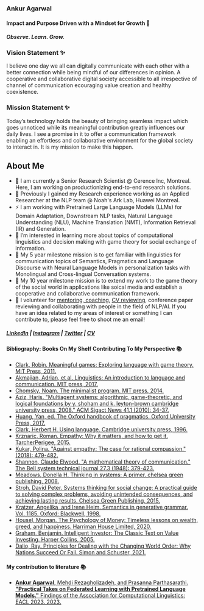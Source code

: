 ### Ankur Agarwal
#### Impact and Purpose Driven with a Mindset for Growth 🌱
#### _Observe. Learn. Grow._

### Vision Statement ✨
I believe one day we all can digitally communicate with each other with a better connection while being mindful of our differences in opinion. A cooperative and collaborative digital society accessible to all irrespective of channel of communication ecouraging value creation and healthy coexistence.


### Mission Statement ✨
Today’s technology holds the beauty of bringing seamless impact which goes unnoticed while its meaningful contribution greatly influences our daily lives. I see a promise in it to offer a communication framework enabling an effortless and collaborative environment for the global society to interact in. It is my mission to make this happen.

<!--
### [Personal Statement](https://github.com/ankur-98/ankur-98/files/10137152/Personal_Statement_Ankur_Agarwal.pdf)


### [Statement of Purpose](https://github.com/ankur-98/ankur-98/files/10137161/Statement_of_Purpose_Ankur_Agarwal.pdf) 
-->

## About Me

- 💼 I am currently a Senior Research Scientist @ Cerence Inc, Montreal. Here, I am working on productionizing end-to-end research solutions.
- 🔭 Previously I gained my Research experience working as an Applied Researcher at the NLP team @ Noah's Ark Lab, Huawei Montreal. 
- ⚡ I am working with Pretrained Large Language Models (LLMs) for Domain Adaptation, Downstream NLP tasks, Natural Language Understanding (NLU), Machine Translation (NMT), Information Retrieval (IR) and Generation.
- 🌱 I’m interested in learning more about topics of computational linguistics and decision making with game theory for social exchange of information.
- 💬 My 5 year milestone mission is to get familiar with linguistics for communication topics of Semantics, Pragmatics and Language Discourse with Neural Language Models in personalization tasks with Monolingual and Cross-lingual Conversation systems.
- 💬 My 10 year milestone mission is to extend my work to the game theory of the social world in applications like soical media and establish a cooperative and collaborative communication framework.
- 👯 I volunteer for [mentoring, coaching](https://lnkd.in/dGBVPpuu), [CV reviewing](https://www.linkedin.com/posts/ankur1998_how-you-present-your-experience-on-the-resume-activity-7015863548379602944-xsOI?utm_source=share&utm_medium=member_android), conference paper reviewing and collaborating with people in the field of NLP/AI. If you have an idea related to my areas of interest or something I can contribute to, please feel free to shoot me an email!


##### [LinkedIn](https://www.linkedin.com/in/ankur1998) | [Instagram](https://www.instagram.com/ankur0148) | [Twitter](https://twitter.com/anankur) | [CV](https://drive.google.com/file/d/1Ncb2i-1iFMpMYN-QT79IW5bUxhnFUvGu/view?usp=drivesdk)

#### Bibliography: Books On My Shelf Contributing To My Perspective 📚
- [Clark, Robin. Meaningful games: Exploring language with game theory. MIT Press, 2011.](https://www.amazon.ca/Meaningful-Games-Exploring-Language-Theory/dp/0262016176)
- [Akmajian, Adrian, et al. Linguistics: An introduction to language and communication. MIT press, 2017.](https://www.amazon.ca/Linguistics-Introduction-Communication-Adrian-Akmajian/dp/026253326X)
- [Chomsky, Noam. The minimalist program. MIT press, 2014.](https://www.amazon.ca/dp/0262531283/?coliid=I33XA01M3979X9&colid=1DZJE8P05R1PQ&psc=1&ref_=lv_ov_lig_dp_it)
- [Aziz, Haris. "Multiagent systems: algorithmic, game-theoretic, and logical foundations by y. shoham and k. leyton-brown cambridge university press, 2008." ACM Sigact News 41.1 (2010): 34-37.](https://www.amazon.ca/Multiagent-Systems-Algorithmic-Game-Theoretic-Foundations/dp/0521899435)
- [Huang, Yan, ed. The Oxford handbook of pragmatics. Oxford University Press, 2017.](https://www.amazon.ca/Oxford-Handbook-Pragmatics-Yan-Huang/dp/019882677X)
- [Clark, Herbert H. Using language. Cambridge university press, 1996.](https://www.amazon.ca/Using-Language-Herbert-H-Clark/dp/0521567459)
- [Krznaric, Roman. Empathy: Why it matters, and how to get it. TarcherPerigee, 2015.](https://www.amazon.ca/Empathy-Why-Matters-How-Get-ebook/dp/B00HDMMEP2)
- [Kukar, Polina. "Against empathy: The case for rational compassion." (2018): 479-482.](https://www.amazon.ca/dp/0062339346/?coliid=I2ACB4KQ9VNVU2&colid=1DZJE8P05R1PQ&psc=1&ref_=lv_ov_lig_dp_it)
- [Shannon, Claude Elwood. "A mathematical theory of communication." The Bell system technical journal 27.3 (1948): 379-423.](https://people.math.harvard.edu/~ctm/home/text/others/shannon/entropy/entropy.pdf)
- [Meadows, Donella H. Thinking in systems: A primer. chelsea green publishing, 2008.](https://www.amazon.ca/Thinking-Systems-Primer-Donella-Meadows/dp/1603580557)
- [Stroh, David Peter. Systems thinking for social change: A practical guide to solving complex problems, avoiding unintended consequences, and achieving lasting results. Chelsea Green Publishing, 2015.](https://www.amazon.ca/dp/160358580X/?coliid=I3EY8L1AL82GAP&colid=1DZJE8P05R1PQ&psc=1&ref_=lv_ov_lig_dp_it)
- [Kratzer, Angelika, and Irene Heim. Semantics in generative grammar. Vol. 1185. Oxford: Blackwell, 1998.](https://www.amazon.ca/dp/0631197133/?coliid=IA0K61MUVKZB5&colid=1DZJE8P05R1PQ&psc=1&ref_=lv_ov_lig_dp_it&asin=0631197133&revisionId=&format=4&depth=1)
- [Housel, Morgan. The Psychology of Money: Timeless lessons on wealth, greed, and happiness. Harriman House Limited, 2020.](https://www.amazon.ca/Psychology-Money-Timeless-lessons-happiness/dp/0857197681/ref=pd_bxgy_img_sccl_2/132-8352436-8211815?pd_rd_w=1FTL5&content-id=amzn1.sym.17b2b149-58e2-4824-ba79-851c5f351fdc&pf_rd_p=17b2b149-58e2-4824-ba79-851c5f351fdc&pf_rd_r=BF4GNZ5BFYV1E61E21W0&pd_rd_wg=Ffvri&pd_rd_r=f6d1d4f8-224a-41df-932e-edb61897365c&pd_rd_i=0857197681&psc=1)
- [Graham, Benjamin. Intelligent Investor: The Classic Text on Value Investing. Harper Collins, 2005.](https://www.amazon.ca/dp/0060752610/?coliid=I2GGE77HN9B600&colid=1DZJE8P05R1PQ&psc=1&ref_=lv_ov_lig_dp_it)
- [Dalio, Ray. Principles for Dealing with the Changing World Order: Why Nations Succeed Or Fail. Simon and Schuster, 2021.](https://www.amazon.ca/dp/1982160276/?coliid=I1VSWG55SA1H47&colid=1DZJE8P05R1PQ&psc=1&ref_=lv_ov_lig_dp_it)

#### My contribution to literature 📚
- [**Ankur Agarwal**, Mehdi Rezagholizadeh, and Prasanna Parthasarathi. **"Practical Takes on Federated Learning with Pretrained Language Models."** Findings of the Association for Computational Linguistics: EACL 2023. 2023.](https://aclanthology.org/2023.findings-eacl.34)

<!--
**ankur-98/ankur-98** is a ✨ _special_ ✨ repository because its `README.md` (this file) appears on your GitHub profile.

Here are some ideas to get you started:

- 🔭 I am an Applied Researcher at the NLP team @ Noah's Ark Lab, Huawei Montreal. 
- 🌱 I’m currently learning ...
- 👯 I’m looking to collaborate on ...
- 🤔 I’m looking for help with ...
- 💬 Ask me about ...
- 📫 How to reach me: ...
- 😄 Pronouns: ...
- ⚡ Fun fact: ...
-->

<!-- 
### Hello, I am Ankit! 👋

- 🔭 I’m an Applied Science Leader at Alexa AI team @ Amazon. I am passionate about the intersection of Artificial Intelligence (A.I.) and building unique customer experiences using concepts from Natural Language Understanding (NLU), Information Retrival (IR) and Machine Learning (ML).

- 💬  My personal mission is to build AI-based solutions that solve a high-impact problem for people around the globe and simplify everyday living.

- 🌱 I have also served as a consultant and course facilitator for Stanford's XCS221 (Principles of AI), XCS224u (Natural Language Understanding) professional courses

- 👯 I am interested in mentoring, coaching and collaborating with people in the field of AI. If you have an idea related to my areas of interest, feel free to shoot me an email!

- 📫  You can reach me at: ankitrchadha at gmail

- ⚡ Finding me on Internet: 
-   www.ankit-ai.blogspot.com 
-   www.ankitrchadha.com 
-   www.linkedin.com/in/ankitrc
-->
